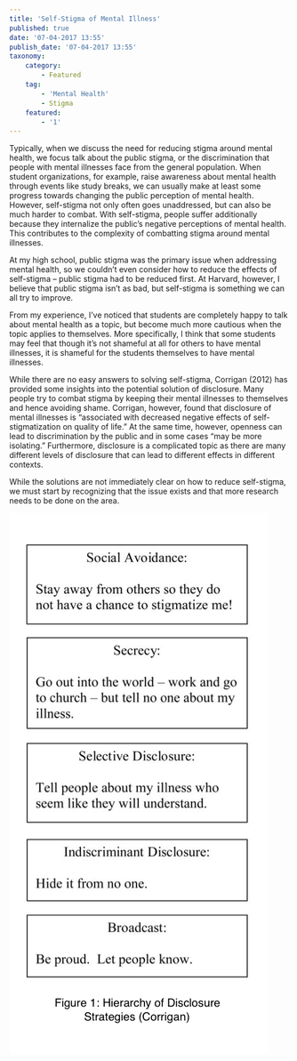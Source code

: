 ```yaml
---
title: 'Self-Stigma of Mental Illness'
published: true
date: '07-04-2017 13:55'
publish_date: '07-04-2017 13:55'
taxonomy:
    category:
        - Featured
    tag:
        - 'Mental Health'
        - Stigma
    featured:
        - '1'
---
```


Typically, when we discuss the need for reducing stigma around mental health, we focus talk about the public stigma, or the discrimination that people with mental illnesses face from the general population. When student organizations, for example, raise awareness about mental health through events like study breaks, we can usually make at least some progress towards changing the public perception of mental health. However, self-stigma not only often goes unaddressed, but can also be much harder to combat. With self-stigma, people suffer additionally because they internalize the public’s negative perceptions of mental health. This contributes to the complexity of combatting stigma around mental illnesses. 

At my high school, public stigma was the primary issue when addressing mental health, so we couldn’t even consider how to reduce the effects of self-stigma – public stigma had to be reduced first. At Harvard, however, I believe that public stigma isn’t as bad, but self-stigma is something we can all try to improve. 

From my experience, I’ve noticed that students are completely happy to talk about mental health as a topic, but become much more cautious when the topic applies to themselves. More specifically, I think that some students may feel that though it’s not shameful at all for others to have mental illnesses, it is shameful for the students themselves to have mental illnesses.

While there are no easy answers to solving self-stigma, Corrigan (2012) has provided some insights into the potential solution of disclosure. Many people try to combat stigma by keeping their mental illnesses to themselves and hence avoiding shame. Corrigan, however, found that disclosure of mental illnesses is “associated with decreased negative effects of self-stigmatization on quality of life.” At the same time, however, openness can lead to discrimination by the public and in some cases “may be more isolating.” Furthermore, disclosure is a complicated topic as there are many different levels of disclosure that can lead to different effects in different contexts.

While the solutions are not immediately clear on how to reduce self-stigma, we must start by recognizing that the issue exists and that more research needs to be done on the area.

![](screen-shot-2017-04-07-at-5-51-54-pm.png?cropResize=300)